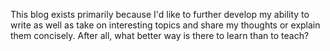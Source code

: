 This blog exists primarily because I'd like to further develop my
ability to write as well as take on interesting topics and share my thoughts or explain them concisely. After all, what better way is there to learn than to
teach?
